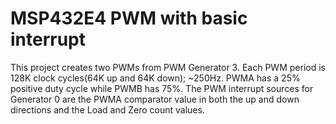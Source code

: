 # MSP432E4 PWM with basic interrupt

This project creates two PWMs from PWM Generator 3.  Each PWM period is 128K clock cycles(64K up and 64K down);
 ~250Hz. PWMA has a 25% positive duty cycle while PWMB has 75%. The PWM interrupt sources for Generator 0 are
 the PWMA comparator value in both the up and down directions and the Load and Zero count values.